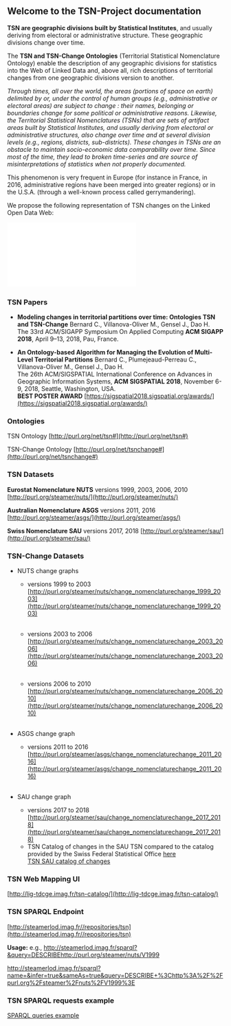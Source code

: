 ## Welcome to the TSN-Project documentation

**TSN are geographic divisions built by Statistical Institutes**, and usually deriving from electoral or administrative structure.
 These geographic divisions change over time. 
 
The **TSN and TSN-Change Ontologies** (Territorial Statistical Nomenclature Ontology)  enable the description of any geographic divisions for statistics into the Web of Linked Data and, above all, rich descriptions of territorial changes from one geographic divisions version to another.

*Through times, all over the world, the areas (portions of space on earth) delimited by or, under the control of human groups (e.g., administrative or electoral areas) are subject to change : their names, belonging or boundaries change for some political or administrative reasons. Likewise, the Territorial Statistical Nomenclatures (TSNs) that are sets of artifact areas built by Statistical Institutes, and usually deriving from electoral or administrative structures, also change over time and at several division levels (e.g., regions, districts, sub-districts). These changes in TSNs are an obstacle to maintain socio-economic data comparability over time. Since most of the time, they lead to broken time-series and are source of misinterpretations of statistics when not properly documented.*

This phenomenon is very frequent in Europe (for instance in France, in 2016, administrative regions have been merged into greater regions) or in the U.S.A. (through a well-known process called gerrymandering).

We propose the following representation of TSN changes on the Linked Open Data Web:

![TSN Linked Open Data Graph example](./resources/img_fusion_france_vulga.pdf "TSN Linked Open Data Graph example")



### TSN Papers 

 * **Modeling changes in territorial partitions over time: Ontologies TSN and TSN-Change** Bernard C., Villanova-Oliver M., Gensel J., Dao H.<br/>
 The 33rd ACM/SIGAPP Symposium On Applied Computing **ACM SIGAPP 2018**, April 9–13, 2018, Pau, France.
 
 * **An Ontology-based Algorithm for Managing the Evolution of Multi-Level Territorial Partitions** Bernard C., Plumejeaud-Perreau C., Villanova-Oliver M., Gensel J., Dao H.<br/>
The 26th ACM/SIGSPATIAL International Conference on Advances in Geographic Information Systems, **ACM SIGSPATIAL 2018**, November 6-9, 2018, Seattle, Washington, USA.<br/>
**BEST POSTER AWARD** [https://sigspatial2018.sigspatial.org/awards/](https://sigspatial2018.sigspatial.org/awards/)


### Ontologies

TSN Ontology [http://purl.org/net/tsn#](http://purl.org/net/tsn#) 

TSN-Change Ontology [http://purl.org/net/tsnchange#](http://purl.org/net/tsnchange#) 

### TSN Datasets

**Eurostat Nomenclature NUTS** versions 1999, 2003, 2006, 2010 [http://purl.org/steamer/nuts/](http://purl.org/steamer/nuts/)<br/>

**Australian Nomenclature ASGS** versions 2011, 2016 [http://purl.org/steamer/asgs/](http://purl.org/steamer/asgs/)<br/>

**Swiss Nomenclature SAU** versions 2017, 2018 [http://purl.org/steamer/sau/](http://purl.org/steamer/sau/)<br/>

### TSN-Change Datasets

 * NUTS change graphs 
 
     * versions 1999 to 2003<br/>
     [http://purl.org/steamer/nuts/change_nomenclaturechange_1999_2003](http://purl.org/steamer/nuts/change_nomenclaturechange_1999_2003)<br/><br/>
     
     * versions 2003 to 2006<br/>
     [http://purl.org/steamer/nuts/change_nomenclaturechange_2003_2006](http://purl.org/steamer/nuts/change_nomenclaturechange_2003_2006)<br/><br/>
     
     * versions 2006 to 2010<br/>
     [http://purl.org/steamer/nuts/change_nomenclaturechange_2006_2010](http://purl.org/steamer/nuts/change_nomenclaturechange_2006_2010)<br/><br/>

  * ASGS change graph 
  
      * versions 2011 to 2016<br/>
     [http://purl.org/steamer/asgs/change_nomenclaturechange_2011_2016](http://purl.org/steamer/asgs/change_nomenclaturechange_2011_2016)<br/><br/>
	
  * SAU change graph 
  
      * versions 2017 to 2018<br/>
     [http://purl.org/steamer/sau/change_nomenclaturechange_2017_2018](http://purl.org/steamer/sau/change_nomenclaturechange_2017_2018)<br/>
      
      + TSN Catalog of changes in the SAU TSN compared to the catalog provided by the Swiss Federal Statistical Office [here](https://www.bfs.admin.ch/bfs/en/home/statistics/catalogues-databases/publications.assetdetail.4123244.html)<br/>
       [TSN SAU catalog of changes](./resources/sau_2017_2018_tsn_change_descriptions.pdf)

### TSN Web Mapping UI 

[http://lig-tdcge.imag.fr/tsn-catalog/](http://lig-tdcge.imag.fr/tsn-catalog/)

### TSN SPARQL Endpoint

[http://steamerlod.imag.fr//repositories/tsn](http://steamerlod.imag.fr//repositories/tsn)

**Usage:** e.g., [http://steamerlod.imag.fr/sparql?&query=DESCRIBE<http://purl.org/steamer/nuts/V1999>](http://steamerlod.imag.fr/sparql?&query=DESCRIBE+%3Chttp%3A%2F%2Fpurl.org%2Fsteamer%2Fnuts%2FV1999%3E)

http://steamerlod.imag.fr/sparql?name=&infer=true&sameAs=true&query=DESCRIBE+%3Chttp%3A%2F%2Fpurl.org%2Fsteamer%2Fnuts%2FV1999%3E

### TSN SPARQL requests example

 [SPARQL queries example](./resources/tsn_sparql_requests.pdf)